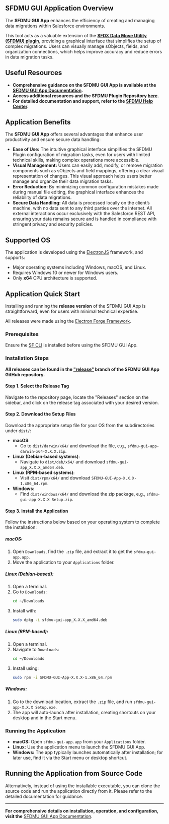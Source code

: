 ## SFDMU GUI Application Overview

The **SFDMU GUI App** enhances the efficiency of creating and managing data migrations within Salesforce environments. 

This tool acts as a valuable extension of the [**SFDX Data Move Utility (SFDMU) plugin**](https://github.com/forcedotcom/SFDX-Data-Move-Utility), providing a graphical interface that simplifies the setup of complex migrations. Users can visually manage sObjects, fields, and organization connections, which helps improve accuracy and reduce errors in data migration tasks.

## Useful Resources

- **Comprehensive guidance on the SFDMU GUI App is available at the [SFDMU GUI App Documentation](https://help.sfdmu.com/sfdmu-gui-app).**
- **Access additional resources and the SFDMU Plugin Repository [here](https://github.com/forcedotcom/SFDX-Data-Move-Utility).**
- **For detailed documentation and support, refer to the [SFDMU Help Center](https://help.sfdmu.com/).**

## Application Benefits

The **SFDMU GUI App** offers several advantages that enhance user productivity and ensure secure data handling:

- **Ease of Use:** The intuitive graphical interface simplifies the SFDMU Plugin configuration of migration tasks, even for users with limited technical skills, making complex operations more accessible.
- **Visual Management:** Users can easily add, modify, or remove migration components such as sObjects and field mappings, offering a clear visual representation of changes. This visual approach helps users better manage and organize their data migration tasks.
- **Error Reduction:** By minimizing common configuration mistakes made during manual file editing, the graphical interface enhances the reliability of data migrations.
- **Secure Data Handling:** All data is processed locally on the client’s machine, with no data sent to any third parties over the internet. All external interactions occur exclusively with the Salesforce REST API, ensuring your data remains secure and is handled in compliance with stringent privacy and security policies.

## Supported OS

The application is developed using the [ElectronJS](https://www.electronjs.org/) framework, and supports:

- Major operating systems including Windows, macOS, and Linux.
- Requires Windows 10 or newer for Windows users.
- Only **x64** CPU architecture is supported.

## Application Quick Start

Installing and running the **release version** of the SFDMU GUI App is straightforward, even for users with minimal technical expertise.

All releases were made using the [Electron Forge Framework](https://www.electronforge.io/).

### Prerequisites

Ensure the [SF CLI](https://developer.salesforce.com/docs/atlas.en-us.sfdx_setup.meta/sfdx_setup/sfdx_setup_install_cli.htm) is installed before using the SFDMU GUI App.

### Installation Steps

**All releases can be found in the ["release"](https://github.com/forcedotcom/SFDX-Data-Move-Utility-Desktop-App/tree/release?tab=readme-ov-file) branch of the SFDMU GUI App GitHub repository.**

#### Step 1. Select the Release Tag

Navigate to the repository page, locate the "Releases" section on the sidebar, and click on the release tag associated with your desired version.

#### Step 2. Download the Setup Files

Download the appropriate setup file for your OS from the subdirectories under `dist/`:

- **macOS**:
  - Go to `dist/darwin/x64/` and download the file, e.g., `sfdmu-gui-app-darwin-x64-X.X.X.zip`.
- **Linux (Debian-based systems)**:
  - Navigate to `dist/deb/x64/` and download `sfdmu-gui-app_X.X.X_amd64.deb`.
- **Linux (RPM-based systems)**:
  - Visit `dist/rpm/x64/` and download `SFDMU-GUI-App-X.X.X-1.x86_64.rpm`.
- **Windows**:
  - Find `dist/windows/x64/` and download the zip package, e.g., `sfdmu-gui-app-X.X.X Setup.zip`.

#### Step 3. Install the Application

Follow the instructions below based on your operating system to complete the installation:

##### macOS:
1. Open `Downloads`, find the `.zip` file, and extract it to get the `sfdmu-gui-app.app`.
2. Move the application to your `Applications` folder.

##### Linux (Debian-based):
1. Open a terminal.
2. Go to `Downloads`:
   ```bash
   cd ~/Downloads
   ```
3. Install with:
   ```bash
   sudo dpkg -i sfdmu-gui-app_X.X.X_amd64.deb
   ```

##### Linux (RPM-based):
1. Open a terminal.
2. Navigate to `Downloads`:
   ```bash
   cd ~/Downloads
   ```
3. Install using:
   ```bash
   sudo rpm -i SFDMU-GUI-App-X.X.X-1.x86_64.rpm
   ```

##### Windows:
1. Go to the download location, extract the `.zip` file, and run `sfdmu-gui-app-X.X.X Setup.exe`.
2. The app will auto-launch after installation, creating shortcuts on your desktop and in the Start menu.

### Running the Application

- **macOS:** Open `sfdmu-gui-app.app` from your `Applications` folder.
- **Linux:** Use the application menu to launch the SFDMU GUI App.
- **Windows:** The app typically launches automatically after installation; for later use, find it via the Start menu or desktop shortcut.

## Running the Application from Source Code

Alternatively, instead of using the installable executable, you can clone the source code and run the application directly from it. Please refer to the detailed documentation for guidance.

---

**For comprehensive details on installation, operation, and configuration, visit the** [SFDMU GUI App Documentation](https://help.sfdmu.com/sfdmu-gui-app).
